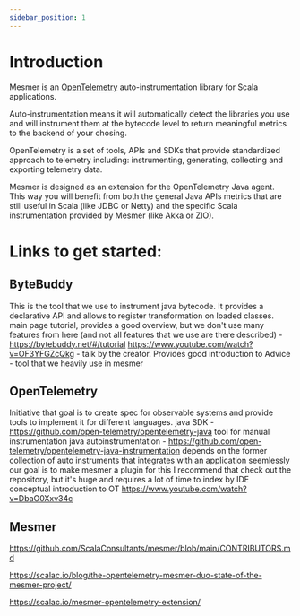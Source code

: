 ```yaml
---
sidebar_position: 1
---
```


# Introduction

Mesmer is an [OpenTelemetry](https://opentelemetry.io/) auto-instrumentation library for Scala applications.

Auto-instrumentation means it will automatically detect the libraries you use and will instrument them at the bytecode level to return meaningful metrics to the backend of your chosing.

OpenTelemetry is a set of tools, APIs and SDKs that provide standardized approach to telemetry including: instrumenting, generating, collecting and exporting telemetry data.

Mesmer is designed as an extension for the OpenTelemetry Java agent. This way you will benefit from both the general Java APIs metrics that are still useful in Scala (like JDBC or Netty) and the specific Scala instrumentation provided by Mesmer (like Akka or ZIO).

# Links to get started:

## ByteBuddy
This is the tool that we use to instrument java bytecode. It provides a declarative API and allows to register transformation on loaded classes.
main page tutorial, provides a good overview, but we don't use many features from here (and not all features that we use are there described) - https://bytebuddy.net/#/tutorial
https://www.youtube.com/watch?v=OF3YFGZcQkg - talk by the creator. Provides good introduction to Advice - tool that we heavily use in mesmer


## OpenTelemetry
Initiative that goal is to create spec for observable systems and provide tools to implement it for different languages.
java SDK - https://github.com/open-telemetry/opentelemetry-java
tool for manual instrumentation
java autoinstrumentation -  https://github.com/open-telemetry/opentelemetry-java-instrumentation
depends on the former
collection of auto instruments that integrates with an application seemlessly
our goal is to make mesmer a plugin for this
I recommend that check out the repository, but it's huge and requires a lot of time to index by IDE
conceptual introduction to OT https://www.youtube.com/watch?v=DbaO0Xxv34c


## Mesmer
https://github.com/ScalaConsultants/mesmer/blob/main/CONTRIBUTORS.md

https://scalac.io/blog/the-opentelemetry-mesmer-duo-state-of-the-mesmer-project/

https://scalac.io/mesmer-opentelemetry-extension/
